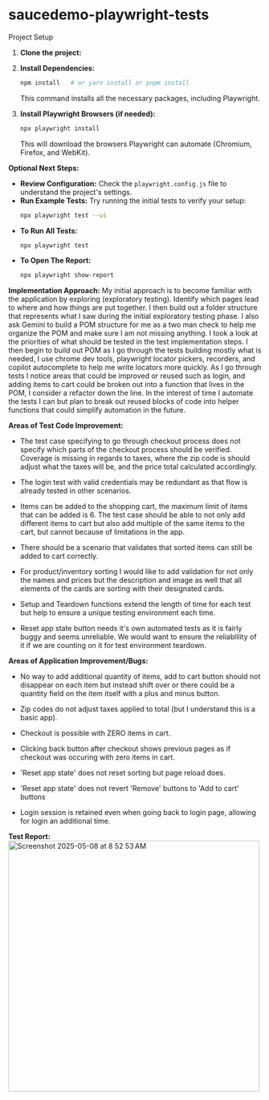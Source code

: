 # saucedemo-playwright-tests

Project Setup
1. **Clone the project:**

2.  **Install Dependencies:**
    ```bash
    npm install   # or yarn install or pnpm install
    ```
    This command installs all the necessary packages, including Playwright.

3.  **Install Playwright Browsers (if needed):**
    ```bash
    npx playwright install
    ```
    This will download the browsers Playwright can automate (Chromium, Firefox, and WebKit).

**Optional Next Steps:**

* **Review Configuration:** Check the `playwright.config.js` file to understand the project's settings.
* **Run Example Tests:** Try running the initial tests to verify your setup:
    ```bash
    npx playwright test --ui
    ```
* **To Run All Tests:**
    ```bash
    npx playwright test
    ```
* **To Open The Report:** 
    ```bash
    npx playwright show-report
    ```

**Implementation Approach:**
My initial approach is to become familiar with the application by exploring (exploratory testing). Identify which pages lead to where and how things are put together. I then build out a folder structure that represents what I saw during the initial exploratory testing phase. I also ask Gemini to build a POM structure for me as a two man check to help me organize the POM and make sure I am not missing anything. I took a look at the priorities of what should be tested in the test implementation steps. I then begin to build out POM as I go through the tests building mostly what is needed, I use chrome dev tools, playwright locator pickers, recorders, and copilot autocomplete to help me write locators more quickly. As I go through tests I notice areas that could be improved or reused such as login, and adding items to cart could be broken out into a function that lives in the POM, I consider a refactor down the line. In the interest of time I automate the tests I can but plan to break out reused blocks of code into helper functions that could simplify automation in the future.

**Areas of Test Code Improvement:**
* The test case specifying to go through checkout process does not specify which parts of the checkout process should be verified. Coverage is missing in regards to taxes, where the zip code is should adjust what the taxes will be, and the price total calculated accordingly.

* The login test with valid credentials may be redundant as that flow is already tested in other scenarios.

* Items can be added to the shopping cart, the maximum limit of items that can be added is 6. The test case should be able to not only add different items to cart but also add multiple of the same items to the cart, but cannot because of limitations in the app.

* There should be a scenario that validates that sorted items can still be added to cart correctly.

* For product/inventory sorting I would like to add validation for not only the names and prices but the description and image as well that all elements of the cards are sorting with their designated cards.

* Setup and Teardown functions extend the length of time for each test but help to ensure a unique testing environment each time.

* Reset app state button needs it's own automated tests as it is fairly buggy and seems unreliable. We would want to ensure the reliablility of it if we are counting on it for test environment teardown.

**Areas of Application Improvement/Bugs:**
* No way to add additional quantity of items, add to cart button should not disappear on each item but instead shift over or there could be a quantity field on the item itself with a plus and minus button.

* Zip codes do not adjust taxes applied to total (but I understand this is a basic app).

* Checkout is possible with ZERO items in cart.

* Clicking back button after checkout shows previous pages as if checkout was occuring with zero items in cart.

* 'Reset app state' does not reset sorting but page reload does.

* 'Reset app state' does not revert 'Remove' buttons to 'Add to cart' buttons

* Login session is retained even when going back to login page, allowing for login an additional time.

**Test Report:**
<img width="500" alt="Screenshot 2025-05-08 at 8 52 53 AM" src="https://github.com/user-attachments/assets/60a5b141-43f1-465b-9c5e-6b86df660784" />
